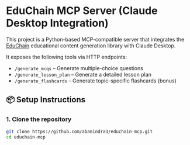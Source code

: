 # EduChain MCP Server (Claude Desktop Integration)

This project is a Python-based MCP-compatible server that integrates the [EduChain](https://github.com/satvik314/educhain) educational content generation library with Claude Desktop.

It exposes the following tools via HTTP endpoints:

- `/generate_mcqs` – Generate multiple-choice questions
- `/generate_lesson_plan` – Generate a detailed lesson plan
- `/generate_flashcards` – Generate topic-specific flashcards (bonus)

## 📦 Setup Instructions

### 1. Clone the repository

```bash
git clone https://github.com/abanindra3/educhain-mcp.git
cd educhain-mcp
